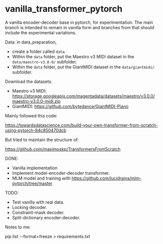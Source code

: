 # vanilla_transformer_pytorch
A vanilla encoder-decoder base in pytorch, for experimentation. The main branch is intended to remain in vanilla form and branches from that should include the experimental variations.

Data: in data_preparation,
- create a folder called ```data```.
- Within the ```data``` folder, put the Maestro v3 MIDI dataset in the ```data/maestro-v3.0.0/``` subfolder.
- Within the ```data``` folder, put the GiantMIDI dataset in the ```data/giantmidi/``` subfolder.

Download the datasets.
- Maestro v3 MIDI: https://storage.googleapis.com/magentadata/datasets/maestro/v3.0.0/maestro-v3.0.0-midi.zip 
- GiantMIDI: https://github.com/bytedance/GiantMIDI-Piano 

Mainly followed this code:

https://towardsdatascience.com/build-your-own-transformer-from-scratch-using-pytorch-84c850470dcb

But tried to maintain the structure of:

https://github.com/maximoskp/TransformersFromScratch

DONE:
- Vanilla implementation
- Implement model-encoder-decoder transformer.
- MLM model and training with https://github.com/lucidrains/mlm-pytorch/tree/master 

TODO:
- Test vanilla with real data.
- Locking decoder.
- Constraint-mask decoder.
- Split-dictionary encoder-decoder.

Notes to me:

pip list --format=freeze > requirements.txt